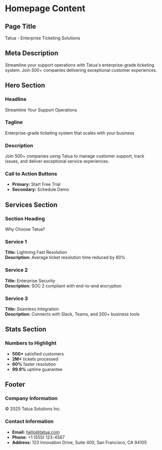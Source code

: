 # Homepage Content

## Page Title
Tatua - Enterprise Ticketing Solutions

## Meta Description
Streamline your support operations with Tatua's enterprise-grade ticketing system. Join 500+ companies delivering exceptional customer experiences.

## Hero Section

### Headline
Streamline Your Support Operations

### Tagline
Enterprise-grade ticketing system that scales with your business

### Description
Join 500+ companies using Tatua to manage customer support, track issues, and deliver exceptional service experiences.

### Call to Action Buttons
- **Primary:** Start Free Trial
- **Secondary:** Schedule Demo

## Services Section

### Section Heading
Why Choose Tatua?

### Service 1
**Title:** Lightning Fast Resolution  
**Description:** Average ticket resolution time reduced by 60%

### Service 2
**Title:** Enterprise Security  
**Description:** SOC 2 compliant with end-to-end encryption

### Service 3
**Title:** Seamless Integration  
**Description:** Connects with Slack, Teams, and 200+ business tools

## Stats Section

### Numbers to Highlight
- **500+** satisfied customers
- **2M+** tickets processed
- **60%** faster resolution
- **99.9%** uptime guarantee

## Footer

### Company Information
© 2025 Tatua Solutions Inc.

### Contact Information
- **Email:** hello@tatua.com
- **Phone:** +1 (555) 123-4567
- **Address:** 123 Innovation Drive, Suite 400, San Francisco, CA 94105